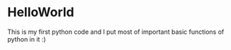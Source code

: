 # HelloWorld
This is my first python code and I put most of important basic functions of python in it :)
